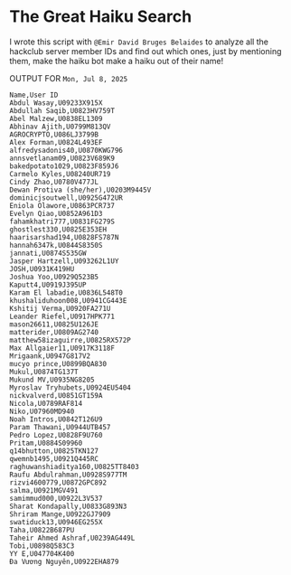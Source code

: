 # The Great Haiku Search

I wrote this script with `@Emir David Bruges Belaides` to analyze all the
hackclub server member IDs and find out which ones, just by mentioning them,
make the haiku bot make a haiku out of their name!

OUTPUT FOR `Mon, Jul 8, 2025`

```csv
Name,User ID
Abdul Wasay,U09233X915X
Abdullah Saqib,U0823HV759T
Abel Malzew,U0838EL1309
Abhinav Ajith,U0799M813QV
AGROCRYPTO,U086LJ3799B
Alex Forman,U0824L493EF
alfredysadonis40,U0870KWG796
annsvetlanam09,U0823V689K9
bakedpotato1029,U0823F859J6
Carmelo Kyles,U08240UR719
Cindy Zhao,U0780V477JL
Dewan Protiva (she/her),U0203M9445V
dominicjsoutwell,U0925G472UR
Eniola Olawore,U0863PCR737
Evelyn Qiao,U0852A961D3
fahamkhatri777,U0831FG279S
ghostlest330,U0825E353EH
haarisarshad194,U0828FS787N
hannah6347k,U0844S8350S
jannati,U0874S535GW
Jasper Hartzell,U093262L1UY
JOSH,U0931K419HU
Joshua Yoo,U0929Q523B5
Kaputt4,U0919J395UP
Karam El labadie,U0836L548T0
khushaliduhoon008,U0941CG443E
Kshitij Verma,U0920FA271U
Leander Riefel,U0917HPK771
mason26611,U0825U126JE
matterider,U0809AG2740
matthew58izaguirre,U0825RX572P
Max Allgaier11,U0917K3118F
Mrigaank,U0947G817V2
mucyo prince,U0899BQA830
Mukul,U0874TG137T
Mukund MV,U0935NG8205
Myroslav Tryhubets,U0924EU5404
nickvalverd,U0851GT159A
Nicola,U0789RAF814
Niko,U07960MD940
Noah Intros,U0842T126U9
Param Thawani,U0944UTB457
Pedro Lopez,U0828F9U760
Pritam,U0884S09960
q14bhutton,U0825TKN127
qwemnb1495,U0921Q445RC
raghuwanshiaditya160,U0825TT8403
Raufu Abdulrahman,U0928S977TM
rizvi4600779,U0872GPC892
salma,U0921MGV491
samimmud000,U0922L3V537
Sharat Kondapally,U0833G893N3
Shriram Mange,U0922GJ7909
swatiduck13,U0946EG255X
Taha,U0822B687PU
Taheir Ahmed Ashraf,U0239AG449L
Tobi,U0898Q583C3
YY E,U047704K400
Đa Vương Nguyên,U0922EHA879
```
